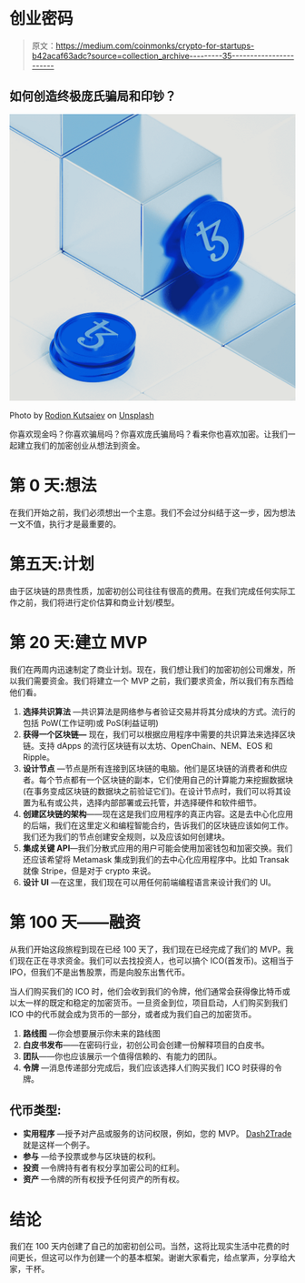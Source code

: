 # 创业密码

> 原文：<https://medium.com/coinmonks/crypto-for-startups-b42acaf63adc?source=collection_archive---------35----------------------->

## 如何创造终极庞氏骗局和印钞？

![](img/20ce916a4e20ae61d69b65240cb15285.png)

Photo by [Rodion Kutsaiev](https://unsplash.com/@frostroomhead?utm_source=medium&utm_medium=referral) on [Unsplash](https://unsplash.com?utm_source=medium&utm_medium=referral)

你喜欢现金吗？你喜欢骗局吗？你喜欢庞氏骗局吗？看来你也喜欢加密。让我们一起建立我们的加密创业从想法到资金。

# 第 0 天:想法

在我们开始之前，我们必须想出一个主意。我们不会过分纠结于这一步，因为想法一文不值，执行才是最重要的。

# 第五天:计划

由于区块链的昂贵性质，加密初创公司往往有很高的费用。在我们完成任何实际工作之前，我们将进行定价估算和商业计划/模型。

# 第 20 天:建立 MVP

我们在两周内迅速制定了商业计划。现在，我们想让我们的加密初创公司爆发，所以我们需要资金。我们将建立一个 MVP 之前，我们要求资金，所以我们有东西给他们看。

1.  **选择共识算法** —共识算法是网络参与者验证交易并将其分成块的方式。流行的包括 PoW(工作证明)或 PoS(利益证明)
2.  **获得一个区块链—** 现在，我们可以根据应用程序中需要的共识算法来选择区块链。支持 dApps 的流行区块链有以太坊、OpenChain、NEM、EOS 和 Ripple。
3.  **设计节点** —节点是所有连接到区块链的电脑。他们是区块链的消费者和供应者。每个节点都有一个区块链的副本，它们使用自己的计算能力来挖掘数据块(在事务变成区块链的数据块之前验证它们)。在设计节点时，我们可以将其设置为私有或公共，选择内部部署或云托管，并选择硬件和软件细节。
4.  **创建区块链的架构**——现在这是我们应用程序的真正内容。这是去中心化应用的后端，我们在这里定义和编程智能合约，告诉我们的区块链应该如何工作。我们还为我们的节点创建安全规则，以及应该如何创建块。
5.  **集成关键 API**—我们分散式应用的用户可能会使用加密钱包和加密交换。我们还应该希望将 Metamask 集成到我们的去中心化应用程序中。比如 Transak 就像 Stripe，但是对于 crypto 来说。
6.  **设计 UI** —在这里，我们现在可以用任何前端编程语言来设计我们的 UI。

# 第 100 天——融资

从我们开始这段旅程到现在已经 100 天了，我们现在已经完成了我们的 MVP。我们现在正在寻求资金。我们可以去找投资人，也可以搞个 ICO(首发币)。这相当于 IPO，但我们不是出售股票，而是向股东出售代币。

当人们购买我们的 ICO 时，他们会收到我们的令牌，他们通常会获得像比特币或以太一样的既定和稳定的加密货币。一旦资金到位，项目启动，人们购买到我们 ICO 中的代币就会成为货币的一部分，或者成为我们自己的加密货币。

1.  **路线图** —你会想要展示你未来的路线图
2.  **白皮书发布**——在密码行业，初创公司会创建一份解释项目的白皮书。
3.  **团队**——你也应该展示一个值得信赖的、有能力的团队。
4.  **令牌** —消息传递部分完成后，我们应该选择人们购买我们 ICO 时获得的令牌。

## **代币类型:**

*   **实用程序** —授予对产品或服务的访问权限，例如，您的 MVP。 [Dash2Trade](https://dash2trade.com/) 就是这样一个例子。
*   **参与** —给予投票或参与区块链的权利。
*   **投资** —令牌持有者有权分享加密公司的红利。
*   **资产** —令牌的所有权授予任何资产的所有权。

# 结论

我们在 100 天内创建了自己的加密初创公司。当然，这将比现实生活中花费的时间更长，但这可以作为创建一个的基本框架。谢谢大家看完，给点掌声，分享给大家，干杯。
